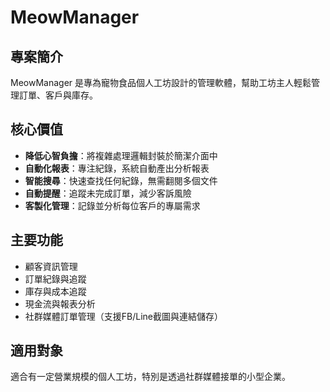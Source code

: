 # MeowManager

## 專案簡介
MeowManager 是專為寵物食品個人工坊設計的管理軟體，幫助工坊主人輕鬆管理訂單、客戶與庫存。

## 核心價值
- **降低心智負擔**：將複雜處理邏輯封裝於簡潔介面中
- **自動化報表**：專注紀錄，系統自動產出分析報表
- **智能搜尋**：快速查找任何紀錄，無需翻閱多個文件
- **自動提醒**：追蹤未完成訂單，減少客訴風險
- **客製化管理**：記錄並分析每位客戶的專屬需求

## 主要功能
- 顧客資訊管理
- 訂單紀錄與追蹤
- 庫存與成本追蹤
- 現金流與報表分析
- 社群媒體訂單管理（支援FB/Line截圖與連結儲存）

## 適用對象
適合有一定營業規模的個人工坊，特別是透過社群媒體接單的小型企業。
